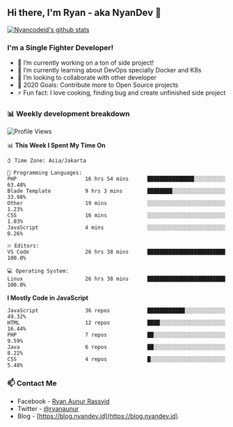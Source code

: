 ## Hi there, I'm Ryan - aka NyanDev 👋

[![Nyancodeid's github stats](https://github-readme-stats.vercel.app/api?username=nyancodeid)](https://github.com/nyancodeid/nyancodeid)

### I'm a Single Fighter Developer!
- 🔭 I’m currently working on a ton of side project!
- 🌱 I’m currently learning about DevOps specially Docker and K8s
- 👯 I’m looking to collaborate with other developer
- 🥅 2020 Goals: Contribute more to Open Source projects
- ⚡ Fun fact: I love cooking, finding bug and create unfinished side project 

### 📊 Weekly development breakdown

<!--START_SECTION:waka-->
![Profile Views](http://img.shields.io/badge/Profile%20Views-1-blue)

📊 **This Week I Spent My Time On** 

```text
⌚︎ Time Zone: Asia/Jakarta

💬 Programming Languages: 
PHP                      16 hrs 54 mins      ███████████████░░░░░░░░░░   63.48% 
Blade Template           9 hrs 3 mins        ████████░░░░░░░░░░░░░░░░░   33.98% 
Other                    19 mins             ░░░░░░░░░░░░░░░░░░░░░░░░░   1.23% 
CSS                      16 mins             ░░░░░░░░░░░░░░░░░░░░░░░░░   1.03% 
JavaScript               4 mins              ░░░░░░░░░░░░░░░░░░░░░░░░░   0.26%

🔥 Editors: 
VS Code                  26 hrs 38 mins      █████████████████████████   100.0%

💻 Operating System: 
Linux                    26 hrs 38 mins      █████████████████████████   100.0%

```

**I Mostly Code in JavaScript** 

```text
JavaScript               36 repos            ████████████░░░░░░░░░░░░░   49.32% 
HTML                     12 repos            ████░░░░░░░░░░░░░░░░░░░░░   16.44% 
PHP                      7 repos             ██░░░░░░░░░░░░░░░░░░░░░░░   9.59% 
Java                     6 repos             ██░░░░░░░░░░░░░░░░░░░░░░░   8.22% 
CSS                      4 repos             █░░░░░░░░░░░░░░░░░░░░░░░░   5.48%

```



<!--END_SECTION:waka-->

### 📫 Contact Me
- Facebook - [Ryan Aunur Rassyid](https://facebook.com/ryan.hac)
- Twitter - [@ryanaunur](https://twitter.com/ryanaunur)
- Blog - [https://blog.nyandev.id](https://blog.nyandev.id)
